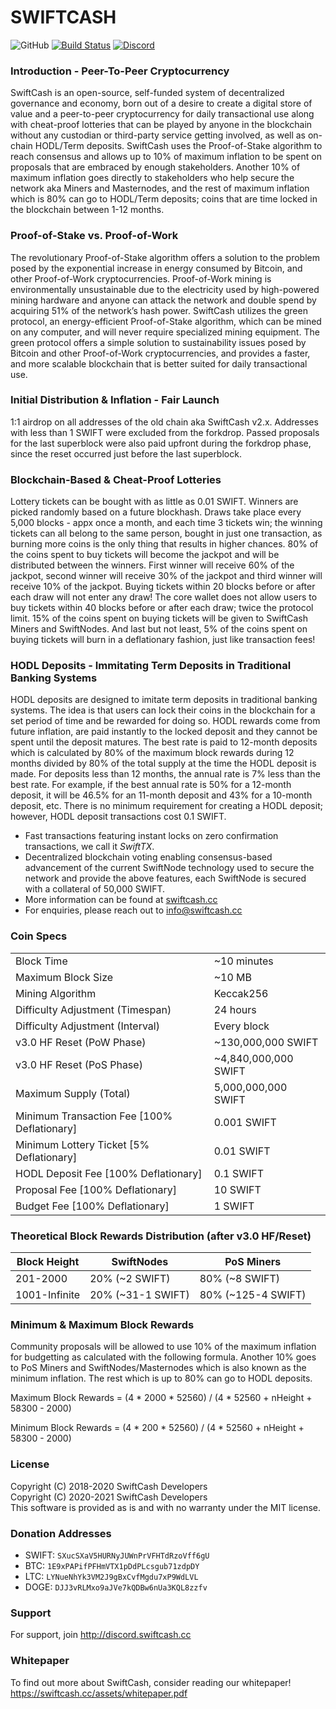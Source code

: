 SWIFTCASH
=================================================
![GitHub](https://img.shields.io/github/license/mashape/apistatus.svg) [![Build Status](https://travis-ci.org/swiftcashproject/swiftcash.svg?branch=master)](https://travis-ci.org/swiftcashproject/swiftcash) [![Discord](https://img.shields.io/discord/488436992032636929.svg)](https://discord.me/swiftcash)

### Introduction - Peer-To-Peer Cryptocurrency
SwiftCash is an open-source, self-funded system of decentralized governance and economy, born out of a desire to create a digital store of value and a peer-to-peer cryptocurrency for daily transactional use along with cheat-proof lotteries that can be played by anyone in the blockchain without any custodian or third-party service getting involved, as well as on-chain HODL/Term deposits. SwiftCash uses the Proof-of-Stake algorithm to reach consensus and allows up to 10% of maximum inflation to be spent on proposals that are embraced by enough stakeholders. Another 10% of maximum inflation goes directly to stakeholders who help secure the network aka Miners and Masternodes, and the rest of maximum inflation which is 80% can go to HODL/Term deposits; coins that are time locked in the blockchain between 1-12 months.

### Proof-of-Stake vs. Proof-of-Work
The revolutionary Proof-of-Stake algorithm offers a solution to the problem posed by the exponential increase in energy consumed by Bitcoin, and other Proof-of-Work cryptocurrencies. Proof-of-Work mining is environmentally unsustainable due to the electricity used by high-powered mining hardware and anyone can attack the network and double spend by acquiring 51% of the network’s hash power. SwiftCash utilizes the green protocol, an energy-efficient Proof-of-Stake algorithm, which can be mined on any computer, and will never require specialized mining equipment. The green protocol offers a simple solution to sustainability issues posed by Bitcoin and other Proof-of-Work cryptocurrencies, and provides a faster, and more scalable blockchain that is better suited for daily transactional use.

### Initial Distribution & Inflation - Fair Launch
1:1 airdrop on all addresses of the old chain aka SwiftCash v2.x. Addresses with less than 1 SWIFT were excluded from the forkdrop. Passed proposals for the last superblock were also paid upfront during the forkdrop phase, since the reset occurred just before the last superblock.

### Blockchain-Based & Cheat-Proof Lotteries
Lottery tickets can be bought with as little as 0.01 SWIFT. Winners are picked randomly based on a future blockhash. Draws take place every 5,000 blocks - appx once a month, and each time 3 tickets win; the winning tickets can all belong to the same person, bought in just one transaction, as burning more coins is the only thing that results in higher chances. 80% of the coins spent to buy tickets will become the jackpot and will be distributed between the winners. First winner will receive 60% of the jackpot, second winner will receive 30% of the jackpot and third winner will receive 10% of the jackpot. Buying tickets within 20 blocks before or after each draw will not enter any draw! The core wallet does not allow users to buy tickets within 40 blocks before or after each draw; twice the protocol limit. 15% of the coins spent on buying tickets will be given to SwiftCash Miners and SwiftNodes. And last but not least, 5% of the coins spent on buying tickets will burn in a deflationary fashion, just like transaction fees!

### HODL Deposits - Immitating Term Deposits in Traditional Banking Systems
HODL deposits are designed to imitate term deposits in traditional banking systems. The idea is that users can lock their coins in the blockchain for a set period of time and be rewarded for doing so. HODL rewards come from future inflation, are paid instantly to the locked deposit and they cannot be spent until the deposit matures. The best rate is paid to 12-month deposits which is calculated by 80% of the maximum block rewards during 12 months divided by 80% of the total supply at the time the HODL deposit is made. For deposits less than 12 months, the annual rate is 7% less than the best rate. For example, if the best annual rate is 50% for a 12-month deposit, it will be 46.5% for an 11-month deposit and 43% for a 10-month deposit, etc. There is no minimum requirement for creating a HODL deposit; however, HODL deposit transactions cost 0.1 SWIFT.

- Fast transactions featuring instant locks on zero confirmation transactions, we call it _SwiftTX_.
- Decentralized blockchain voting enabling consensus-based advancement of the current SwiftNode
  technology used to secure the network and provide the above features, each SwiftNode is secured
  with a collateral of 50,000 SWIFT.
- More information can be found at [swiftcash.cc](http://www.swiftcash.cc)
- For enquiries, please reach out to info@swiftcash.cc

### Coin Specs
|                                                      |                       |
|------------------------------------------------------|-----------------------|
| Block Time                                           | ~10 minutes           |
| Maximum Block Size                                   | ~10 MB                |
| Mining Algorithm                                     | Keccak256             |
| Difficulty Adjustment (Timespan)                     | 24 hours              |
| Difficulty Adjustment (Interval)                     | Every block           |
| v3.0 HF Reset (PoW Phase)                            | ~130,000,000 SWIFT    |
| v3.0 HF Reset (PoS Phase)                            | ~4,840,000,000 SWIFT  |
| Maximum Supply (Total)                               | 5,000,000,000 SWIFT   |
| Minimum Transaction Fee [100% Deflationary]          | 0.001 SWIFT           |
| Minimum Lottery Ticket [5% Deflationary]             | 0.01 SWIFT            |
| HODL Deposit Fee [100% Deflationary]                 | 0.1 SWIFT             |
| Proposal Fee [100% Deflationary]                     | 10 SWIFT              |
| Budget Fee [100% Deflationary]                       | 1 SWIFT               |

### Theoretical Block Rewards Distribution (after v3.0 HF/Reset)

| **Block Height** | **SwiftNodes**    | **PoS Miners**     |
|------------------|-------------------|--------------------|
| 201-2000         | 20% (~2 SWIFT)    | 80% (~8 SWIFT)     | 
| 1001-Infinite    | 20% (~31-1 SWIFT) | 80% (~125-4 SWIFT) |

### Minimum & Maximum Block Rewards

Community proposals will be allowed to use 10% of the maximum inflation for budgetting as calculated with the following formula. Another 10% goes to PoS Miners and SwiftNodes/Masternodes which is also known as the minimum inflation. The rest which is up to 80% can go to HODL deposits.

Maximum Block Rewards = (4 * 2000 * 52560) / (4 * 52560 + nHeight + 58300 - 2000)

Minimum Block Rewards = (4 * 200 * 52560) / (4 * 52560 + nHeight + 58300 - 2000)

### License
Copyright (C) 2018-2020 SwiftCash Developers <br />
Copyright (C) 2020-2021 SwiftCash Developers <br />
This software is provided as is and with no warranty under the MIT license.

### Donation Addresses
* SWIFT: `SXucSXaV5HURNyJUWnPrVFHTdRzoVff6gU`
* BTC: `1E9xPAPifPFHmVTX1pDdPLcsgub71zdpDY`
* LTC: `LYNueNhYk3VM2J9gBxCvfMgdu7xP9WdLVL`
* DOGE: `DJJ3vRLMxo9aJVe7kQDBw6nUa3KQL8zzfv`

### Support
For support, join http://discord.swiftcash.cc

### Whitepaper
To find out more about SwiftCash, consider reading our whitepaper!
https://swiftcash.cc/assets/whitepaper.pdf
